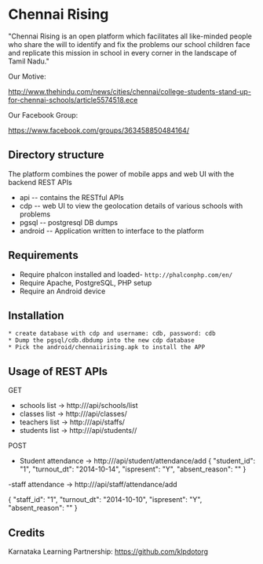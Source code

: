 Chennai Rising
==============

"Chennai Rising is an open platform which facilitates all like-minded people who share the will to identify and fix the problems our school children face and replicate this mission in school in every corner in the landscape of Tamil Nadu."

Our Motive:

http://www.thehindu.com/news/cities/chennai/college-students-stand-up-for-chennai-schools/article5574518.ece

Our Facebook Group:

https://www.facebook.com/groups/363458850484164/

Directory structure
-------------------

The platform combines the power of mobile apps and web UI with the backend REST APIs

* api -- contains the RESTful APIs
* cdp -- web UI to view the geolocation details of various schools with problems
* pgsql -- postgresql DB dumps
* android -- Application written to interface to the platform

Requirements
------------

* Require phalcon installed and loaded- `http://phalconphp.com/en/`
* Require Apache, PostgreSQL, PHP setup
* Require an Android device

Installation
------------

    * create database with cdp and username: cdb, password: cdb
	* Dump the pgsql/cdb.dbdump into the new cdp database
	* Pick the android/chennaiirising.apk to install the APP

Usage of REST APIs
------------------


 GET
  - schools list -> http://<localhost>/api/schools/list
  - classes list -> http://<localhost>/api/classes/<school-id>
  - teachers list -> http://<localhost>/api/staffs/<school-id>
  - students list -> http://<localhost>/api/students/<school-id>/<class-name>
  
 POST
 - Student attendance -> http://<localhost>/api/student/attendance/add
{
    "student_id": "1",
    "turnout_dt": "2014-10-14",
    "ispresent": "Y",
    "absent_reason": ""
}

-staff attendance -> http://<localhost>/api/staff/attendance/add

{
    "staff_id": "1",
    "turnout_dt": "2014-10-10",
    "ispresent": "Y",
    "absent_reason": ""
}

Credits
--------

Karnataka Learning Partnership: https://github.com/klpdotorg 
